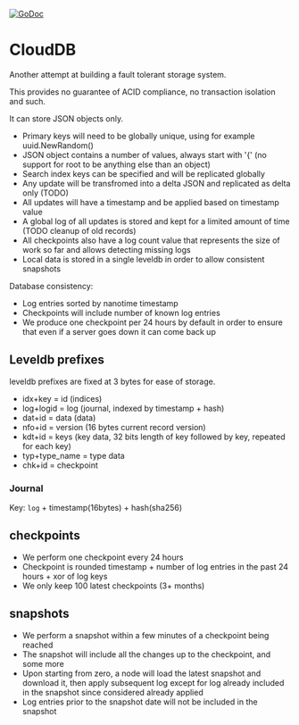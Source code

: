 [![GoDoc](https://godoc.org/github.com/KarpelesLab/clouddb?status.svg)](https://godoc.org/github.com/KarpelesLab/clouddb)

# CloudDB

Another attempt at building a fault tolerant storage system.

This provides no guarantee of ACID compliance, no transaction isolation and such.

It can store JSON objects only.

* Primary keys will need to be globally unique, using for example uuid.NewRandom()
* JSON object contains a number of values, always start with '{' (no support for root to be anything else than an object)
* Search index keys can be specified and will be replicated globally
* Any update will be transfromed into a delta JSON and replicated as delta only (TODO)
* All updates will have a timestamp and be applied based on timestamp value
* A global log of all updates is stored and kept for a limited amount of time (TODO cleanup of old records)
* All checkpoints also have a log count value that represents the size of work so far and allows detecting missing logs
* Local data is stored in a single leveldb in order to allow consistent snapshots

Database consistency:

* Log entries sorted by nanotime timestamp
* Checkpoints will include number of known log entries
* We produce one checkpoint per 24 hours by default in order to ensure that even if a server goes down it can come back up

## Leveldb prefixes

leveldb prefixes are fixed at 3 bytes for ease of storage.

* idx+key = id (indices)
* log+logid = log (journal, indexed by timestamp + hash)
* dat+id = data (data)
* nfo+id = version (16 bytes current record version)
* kdt+id = keys (key data, 32 bits length of key followed by key, repeated for each key)
* typ+type_name = type data
* chk+id = checkpoint

### Journal

Key: `log` + timestamp(16bytes) + hash(sha256)

## checkpoints

* We perform one checkpoint every 24 hours
* Checkpoint is rounded timestamp + number of log entries in the past 24 hours + xor of log keys
* We only keep 100 latest checkpoints (3+ months)

## snapshots

* We perform a snapshot within a few minutes of a checkpoint being reached
* The snapshot will include all the changes up to the checkpoint, and some more
* Upon starting from zero, a node will load the latest snapshot and download it, then apply subsequent log except for log already included in the snapshot since considered already applied
* Log entries prior to the snapshot date will not be included in the snapshot
